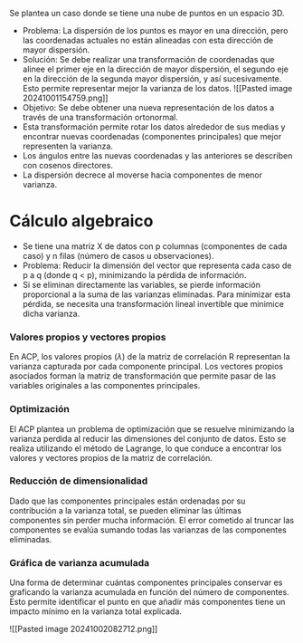 Se plantea un caso donde se tiene una nube de puntos en un espacio 3D.
- Problema: La dispersión de los puntos es mayor en una dirección, pero las coordenadas actuales no están alineadas con esta dirección de mayor dispersión.
- Solución: Se debe realizar una transformación de coordenadas que alinee el primer eje en la dirección de mayor dispersión, el segundo eje en la dirección de la segunda mayor dispersión, y así sucesivamente. Esto permite representar mejor la varianza de los datos.
![[Pasted image 20241001154759.png]]
- Objetivo: Se debe obtener una nueva representación de los datos a través de una transformación ortonormal. 
- Esta transformación permite rotar los datos alrededor de sus medias y encontrar nuevas coordenadas (componentes principales) que mejor representen la varianza.
- Los ángulos entre las nuevas coordenadas y las anteriores se describen con cosenos directores.
- La dispersión decrece al moverse hacia componentes de menor varianza.

# Cálculo algebraico
- Se tiene una matriz X de datos con p columnas (componentes de cada caso) y n filas (número de casos u observaciones).
- Problema: Reducir la dimensión del vector que representa cada caso de p a q (donde q < p), minimizando la pérdida de información.
- Si se eliminan directamente las variables, se pierde información proporcional a la suma de las varianzas eliminadas. Para minimizar esta pérdida, se necesita una transformación lineal invertible que minimice dicha varianza.

### Valores propios y vectores propios
En ACP, los valores propios ($\lambda$) de la matriz de correlación R representan la varianza capturada por cada componente principal. Los vectores propios asociados forman la matriz de transformación que permite pasar de las variables originales a las componentes principales.

### Optimización
El ACP plantea un problema de optimización que se resuelve minimizando la varianza perdida al reducir las dimensiones del conjunto de datos. Esto se realiza utilizando el método de Lagrange, lo que conduce a encontrar los valores y vectores propios de la matriz de correlación.

### Reducción de dimensionalidad
Dado que las componentes principales están ordenadas por su contribución a la varianza total, se pueden eliminar las últimas componentes sin perder mucha información. El error cometido al truncar las componentes se evalúa sumando todas las varianzas de las componentes eliminadas. 

### Gráfica de varianza acumulada
Una forma de determinar cuántas componentes principales conservar es graficando la varianza acumulada en función del número de componentes. Esto permite identificar el punto en que añadir más componentes tiene un impacto mínimo en la varianza total explicada.

![[Pasted image 20241002082712.png]]